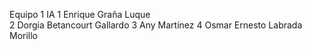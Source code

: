 Equipo 1 IA
1 Enrique Graña Luque  
  2 Dorgia Betancourt Gallardo
  3 Any Martínez
  4 Osmar Ernesto Labrada Morillo
